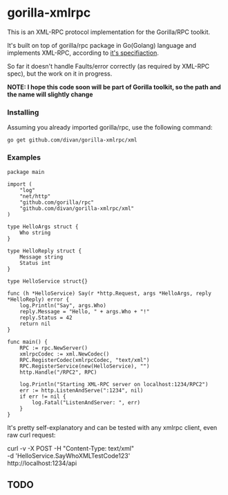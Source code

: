 # gorilla-xmlrpc #

This is an XML-RPC protocol implementation for the Gorilla/RPC toolkit.

It's built on top of gorilla/rpc package in Go(Golang) language and implements XML-RPC, according to [it's specifiaction](http://xmlrpc.scripting.com/spec.html).

So far it doesn't handle Faults/error correctly (as required by XML-RPC spec), but the work on it in progress.

**NOTE: I hope this code soon will be part of Gorilla toolkit, so the path and the name will slightly change**

### Installing ###
Assuming you already imported gorilla/rpc, use the following command:

    go get github.com/divan/gorilla-xmlrpc/xml

### Examples ###
	package main

	import (
		"log"
		"net/http"
		"github.com/gorilla/rpc"
		"github.com/divan/gorilla-xmlrpc/xml"
	)

	type HelloArgs struct {
		Who string
	}

	type HelloReply struct {
		Message string
		Status int
	}

	type HelloService struct{}

	func (h *HelloService) Say(r *http.Request, args *HelloArgs, reply *HelloReply) error {
		log.Println("Say", args.Who)
		reply.Message = "Hello, " + args.Who + "!"
		reply.Status = 42
		return nil
	}

	func main() {
		RPC := rpc.NewServer()
		xmlrpcCodec := xml.NewCodec()
		RPC.RegisterCodec(xmlrpcCodec, "text/xml")
		RPC.RegisterService(new(HelloService), "")
		http.Handle("/RPC2", RPC)

		log.Println("Starting XML-RPC server on localhost:1234/RPC2")
		err := http.ListenAndServe(":1234", nil)
		if err != nil {
			log.Fatal("ListenAndServer: ", err)
		}
	}

It's pretty self-explanatory and can be tested with any xmlrpc client, even raw curl request:

   curl -v -X POST -H "Content-Type: text/xml" \
	       -d '<methodCall><methodName>HelloService.Say</methodName><params><param><value><struct><member><name>Who</name><value><string>XMLTest</string></value></member></struct></value></param><param><value><struct><member><name>Code</name><value><int>123</int></value></member></struct></value></param></params></methodCall>' \
		       http://localhost:1234/api

## TODO ##



